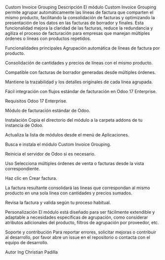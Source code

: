Custom Invoice Grouping
Descripción
El módulo Custom Invoice Grouping permite agrupar automáticamente las líneas de factura que comparten el mismo producto, facilitando la consolidación de facturas y optimizando la presentación de los datos en las facturas de borrador y finales. Esta funcionalidad mejora la claridad de las facturas, reduce la redundancia y agiliza el proceso de facturación para empresas que manejan múltiples órdenes o líneas con productos repetidos.

Funcionalidades principales
Agrupación automática de líneas de factura por producto.

Consolidación de cantidades y precios de líneas con el mismo producto.

Compatible con facturas de borrador generadas desde múltiples órdenes.

Mantiene la trazabilidad y los detalles originales de cada línea agrupada.

Fácil integración con flujos estándar de facturación en Odoo 17 Enterprise.

Requisitos
Odoo 17 Enterprise.

Módulo de facturación estándar de Odoo.

Instalación
Copia el directorio del módulo a la carpeta addons de tu instancia de Odoo.

Actualiza la lista de módulos desde el menú de Aplicaciones.

Busca e instala el módulo Custom Invoice Grouping.

Reinicia el servidor de Odoo si es necesario.

Uso
Selecciona múltiples órdenes de venta o facturas desde la vista correspondiente.

Haz clic en Crear factura.

La factura resultante consolidará las líneas que correspondan al mismo producto en una sola línea con cantidades y precios sumados.

Revisa la factura y valida según tu proceso habitual.

Personalización
El módulo está diseñado para ser fácilmente extendible y adaptable a necesidades específicas de agrupación, como considerar atributos adicionales del producto, filtros de agrupación por proveedor, etc.

Soporte y contribución
Para reportar errores, solicitar mejoras o contribuir al desarrollo, por favor abre un issue en el repositorio o contacta con el equipo de desarrollo.

Autor
Ing Christian Padilla
